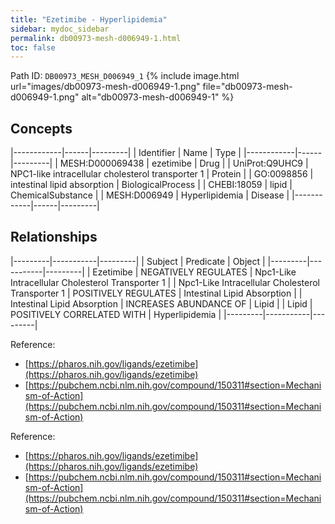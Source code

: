 ```yaml
---
title: "Ezetimibe - Hyperlipidemia"
sidebar: mydoc_sidebar
permalink: db00973-mesh-d006949-1.html
toc: false 
---
```



Path ID: `DB00973_MESH_D006949_1`
{% include image.html url="images/db00973-mesh-d006949-1.png" file="db00973-mesh-d006949-1.png" alt="db00973-mesh-d006949-1" %}

## Concepts

|------------|------|---------|
| Identifier | Name | Type    |
|------------|------|---------|
| MESH:D000069438 | ezetimibe | Drug |
| UniProt:Q9UHC9 | NPC1-like intracellular cholesterol transporter 1 | Protein |
| GO:0098856 | intestinal lipid absorption | BiologicalProcess |
| CHEBI:18059 | lipid | ChemicalSubstance |
| MESH:D006949 | Hyperlipidemia | Disease |
|------------|------|---------|

## Relationships

|---------|-----------|---------|
| Subject | Predicate | Object  |
|---------|-----------|---------|
| Ezetimibe | NEGATIVELY REGULATES | Npc1-Like Intracellular Cholesterol Transporter 1 |
| Npc1-Like Intracellular Cholesterol Transporter 1 | POSITIVELY REGULATES | Intestinal Lipid Absorption |
| Intestinal Lipid Absorption | INCREASES ABUNDANCE OF | Lipid |
| Lipid | POSITIVELY CORRELATED WITH | Hyperlipidemia |
|---------|-----------|---------|

Reference: 
  - [https://pharos.nih.gov/ligands/ezetimibe](https://pharos.nih.gov/ligands/ezetimibe)
  - [https://pubchem.ncbi.nlm.nih.gov/compound/150311#section=Mechanism-of-Action](https://pubchem.ncbi.nlm.nih.gov/compound/150311#section=Mechanism-of-Action)

Reference: 
  - [https://pharos.nih.gov/ligands/ezetimibe](https://pharos.nih.gov/ligands/ezetimibe)
  - [https://pubchem.ncbi.nlm.nih.gov/compound/150311#section=Mechanism-of-Action](https://pubchem.ncbi.nlm.nih.gov/compound/150311#section=Mechanism-of-Action)
